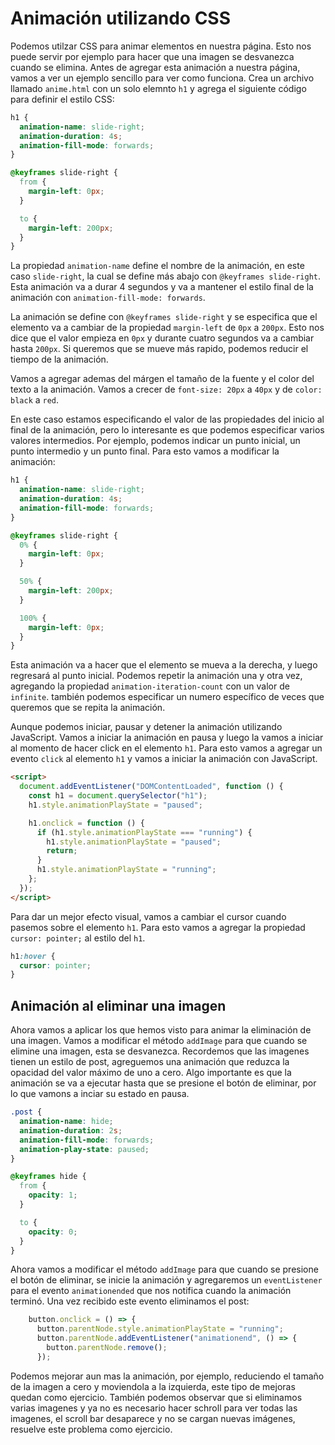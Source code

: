 # Animación utilizando CSS

Podemos utilzar CSS para animar elementos en nuestra página.
Esto nos puede servir por ejemplo para hacer que una imagen se desvanezca cuando se elimina.
Antes de agregar esta animación a nuestra página, vamos a ver un ejemplo sencillo para ver como
funciona.
Crea un archivo llamado `anime.html` con un solo elemnto `h1` y agrega el siguiente código para
definir el estilo CSS:

```css
h1 {
  animation-name: slide-right;
  animation-duration: 4s;
  animation-fill-mode: forwards;
}

@keyframes slide-right {
  from {
    margin-left: 0px;
  }

  to {
    margin-left: 200px;
  }
}
```

La propiedad `animation-name` define el nombre de la animación, en este caso `slide-right`, la cual se
define más abajo con `@keyframes slide-right`. Esta animación va a durar 4 segundos y va a mantener
el estilo final de la animación con `animation-fill-mode: forwards`.

La animación se define con `@keyframes slide-right` y se especifica que el elemento va a cambiar
de la propiedad `margin-left` de `0px` a `200px`. Esto nos dice que el valor empieza en `0px` y
durante cuatro segundos va a cambiar hasta `200px`. Si queremos que se mueve más rapido, podemos
reducir el tiempo de la animación.

Vamos a agregar ademas del márgen el tamaño de la fuente y el color del texto a la animación.
Vamos a crecer de `font-size: 20px` a `40px` y de `color: black` a `red`.

En este caso estamos especificando el valor de las propiedades del inicio al final de la animación,
pero lo interesante es que podemos especificar varios valores intermedios. Por ejemplo, podemos indicar
un punto inicial, un punto intermedio y un punto final. Para esto vamos a modificar la animación:

```css
h1 {
  animation-name: slide-right;
  animation-duration: 4s;
  animation-fill-mode: forwards;
}

@keyframes slide-right {
  0% {
    margin-left: 0px;
  }

  50% {
    margin-left: 200px;
  }

  100% {
    margin-left: 0px;
  }
}
```

Esta animación va a hacer que el elemento se mueva a la derecha, y luego regresará al punto inicial.
Podemos repetir la animación una y otra vez, agregando la propiedad `animation-iteration-count` con un valor de `infinite`.
también podemos especificar un numero específico de veces que queremos que se repita la animación.

Aunque podemos iniciar, pausar y detener la animación utilizando JavaScript. Vamos a iniciar la animación en pausa y luego la vamos a iniciar al momento de hacer click en el elemento `h1`. Para esto vamos a agregar un evento `click` al elemento `h1` y vamos a iniciar la animación con JavaScript.

```html
<script>
  document.addEventListener("DOMContentLoaded", function () {
    const h1 = document.querySelector("h1");
    h1.style.animationPlayState = "paused";

    h1.onclick = function () {
      if (h1.style.animationPlayState === "running") {
        h1.style.animationPlayState = "paused";
        return;
      }
      h1.style.animationPlayState = "running";
    };
  });
</script>
```

Para dar un mejor efecto visual, vamos a cambiar el cursor cuando pasemos sobre el elemento `h1`. Para esto vamos a agregar la propiedad `cursor: pointer;` al estilo del `h1`.

```css
h1:hover {
  cursor: pointer;
}
```

## Animación al eliminar una imagen

Ahora vamos a aplicar los que hemos visto para animar la eliminación de una imagen. Vamos a modificar el método `addImage` para que cuando se elimine una imagen, esta se desvanezca. Recordemos que las imagenes tienen un estilo de post, agreguemos una
animación que reduzca la opacidad del valor máximo de uno a cero. Algo importante es que
la animación se va a ejecutar hasta que se presione el botón de eliminar, por lo que vamons a inciar su estado
en pausa.

```css
.post {
  animation-name: hide;
  animation-duration: 2s;
  animation-fill-mode: forwards;
  animation-play-state: paused;
}

@keyframes hide {
  from {
    opacity: 1;
  }

  to {
    opacity: 0;
  }
}
```

Ahora vamos a modificar el método `addImage` para que cuando se presione el botón de eliminar,
se inicie la animación y agregaremos un `eventListener` para el evento `animationended` que nos
notifica cuando la animación terminó. Una vez recibido este evento eliminamos el post:

```javascript
    button.onclick = () => {
      button.parentNode.style.animationPlayState = "running";
      button.parentNode.addEventListener("animationend", () => {
        button.parentNode.remove();
      });
```

Podemos mejorar aun mas la animación, por ejemplo, reduciendo el tamaño de la
imagen a cero y moviendola a la izquierda, este tipo de mejoras quedan como
ejercicio. También podemos observar que si eliminamos varias imagenes y ya no
es necesario hacer schroll para ver todas las imagenes, el scroll bar
desaparece y no se cargan nuevas imágenes, resuelve este problema como ejercicio.
